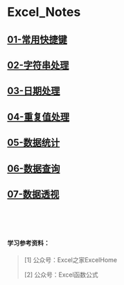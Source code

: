 # Excel_Notes
## [01-常用快捷键](01-常用快捷键.md)

## [02-字符串处理](02-字符串处理.md)

## [03-日期处理](03-日期处理.md)

## [04-重复值处理](04-重复值处理.md)

## [05-数据统计](05-数据统计.md)

## [06-数据查询](06-数据查询.md)

## [07-数据透视](#数据透视)

<br/>

<br/>

<br/>

#### 学习参考资料：

> [1] 公众号：Excel之家ExcelHome
>
> [2] 公众号：Excel函数公式